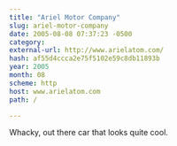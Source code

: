 ```yaml
---
title: "Ariel Motor Company"
slug: ariel-motor-company
date: 2005-08-08 07:37:23 -0500
category: 
external-url: http://www.arielatom.com/
hash: af55d4ccca2e75f5102e59c8db11893b
year: 2005
month: 08
scheme: http
host: www.arielatom.com
path: /

---
```


Whacky, out there car that looks quite cool.
